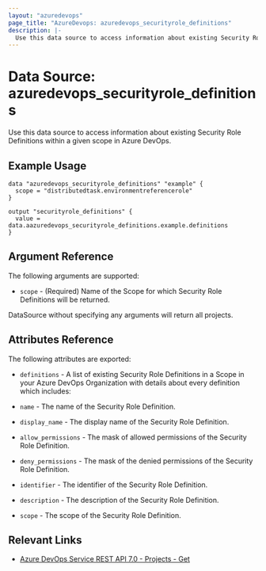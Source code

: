 ```yaml
---
layout: "azuredevops"
page_title: "AzureDevops: azuredevops_securityrole_definitions"
description: |-
  Use this data source to access information about existing Security Role Definitions within a given scope in Azure DevOps.
---
```


# Data Source: azuredevops_securityrole_definitions

Use this data source to access information about existing Security Role Definitions within a given scope in Azure DevOps.

## Example Usage

```hcl
data "azuredevops_securityrole_definitions" "example" {
  scope = "distributedtask.environmentreferencerole"
}

output "securityrole_definitions" {
  value = data.aazuredevops_securityrole_definitions.example.definitions
}

```

## Argument Reference

The following arguments are supported:

- `scope` - (Required) Name of the Scope for which Security Role Definitions will be returned.

DataSource without specifying any arguments will return all projects.

## Attributes Reference

The following attributes are exported:

- `definitions` - A list of existing Security Role Definitions in a Scope in your Azure DevOps Organization with details about every definition which includes:

- `name` - The name of the Security Role Definition.
- `display_name` - The display name of the Security Role Definition.
- `allow_permissions` - The mask of allowed permissions of the Security Role Definition.
- `deny_permissions` - The mask of the denied permissions of the Security Role Definition.
- `identifier` - The identifier of the Security Role Definition.
- `description` - The description of the Security Role Definition.
- `scope` - The scope of the Security Role Definition.

## Relevant Links

- [Azure DevOps Service REST API 7.0 - Projects - Get](https://docs.microsoft.com/en-us/rest/api/azure/devops/core/projects/get?view=azure-devops-rest-7.0)
